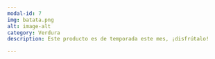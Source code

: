 ```yaml
---
modal-id: 7
img: batata.png
alt: image-alt
category: Verdura
description: Este producto es de temporada este mes, ¡disfrútalo!

---
```

